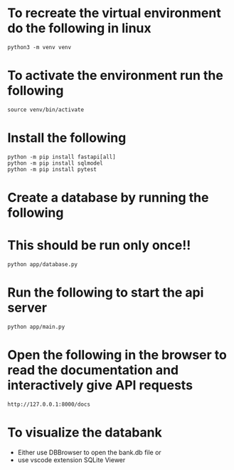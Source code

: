 # To recreate the virtual environment do the following in linux
```
python3 -m venv venv
```

# To activate the environment run the following
```
source venv/bin/activate
```

# Install the following
```
python -m pip install fastapi[all]
python -m pip install sqlmodel
python -m pip install pytest
```

# Create a database by running the following
# This should be run only once!!
```
python app/database.py
```

# Run the following to start the api server
```
python app/main.py
```

# Open the following in the browser to read the documentation and interactively give API requests
```
http://127.0.0.1:8000/docs
```

# To visualize the databank

- Either use DBBrowser to open the bank.db file or
- use vscode extension SQLite Viewer